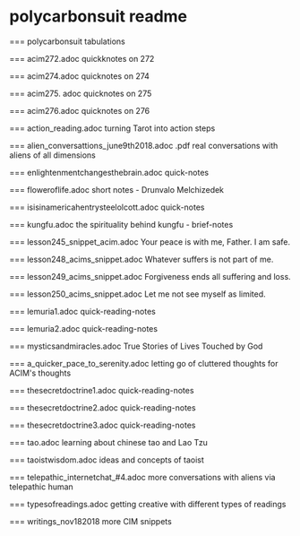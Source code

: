 # polycarbonsuit readme

=== polycarbonsuit tabulations

=== acim272.adoc
quickknotes on 272

=== acim274.adoc
quicknotes on 274

=== acim275. adoc
quicknotes on 275

=== acim276.adoc
quicknotes on 276

=== action_reading.adoc
turning Tarot into action steps

=== alien_conversattions_june9th2018.adoc .pdf
real conversations with aliens of all dimensions

=== enlightenmentchangesthebrain.adoc
quick-notes

=== floweroflife.adoc
short notes - Drunvalo Melchizedek

=== isisinamericahentrysteelolcott.adoc
quick-notes

=== kungfu.adoc
the spirituality behind kungfu - brief-notes

=== lesson245_snippet_acim.adoc
Your peace is with me, Father. I am safe.

=== lesson248_acims_snippet.adoc
Whatever suffers is not part of me.

=== lesson249_acims_snippet.adoc
Forgiveness ends all suffering and loss.

=== lesson250_acims_snippet.adoc
Let me not see myself as limited.

=== lemuria1.adoc
quick-reading-notes

=== lemuria2.adoc
quick-reading-notes

=== mysticsandmiracles.adoc
True Stories of Lives Touched by God

=== a_quicker_pace_to_serenity.adoc
letting go of cluttered thoughts for ACIM's thoughts

=== thesecretdoctrine1.adoc
quick-reading-notes

=== thesecretdoctrine2.adoc
quick-reading-notes

=== thesecretdoctrine3.adoc
quick-reading-notes

=== tao.adoc
learning about chinese tao and Lao Tzu

=== taoistwisdom.adoc
ideas and concepts of taoist

=== telepathic_internetchat_#4.adoc
more conversations with aliens via telepathic human

=== typesofreadings.adoc
getting creative with different types of readings

=== writings_nov182018
more CIM snippets
